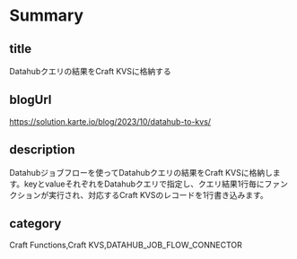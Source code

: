 # Summary
## title
Datahubクエリの結果をCraft KVSに格納する

## blogUrl
https://solution.karte.io/blog/2023/10/datahub-to-kvs/

## description
Datahubジョブフローを使ってDatahubクエリの結果をCraft KVSに格納します。keyとvalueそれぞれをDatahubクエリで指定し、クエリ結果1行毎にファンクションが実行され、対応するCraft KVSのレコードを1行書き込みます。

## category
Craft Functions,Craft KVS,DATAHUB_JOB_FLOW_CONNECTOR